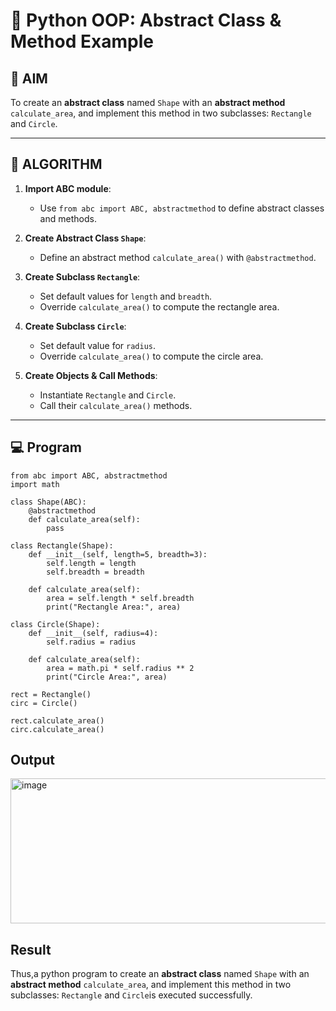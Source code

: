 # 🐍 Python OOP: Abstract Class & Method Example

## 🎯 AIM

To create an **abstract class** named `Shape` with an **abstract method** `calculate_area`, and implement this method in two subclasses: `Rectangle` and `Circle`.

---

## 🧠 ALGORITHM

1. **Import ABC module**:
   - Use `from abc import ABC, abstractmethod` to define abstract classes and methods.

2. **Create Abstract Class `Shape`**:
   - Define an abstract method `calculate_area()` with `@abstractmethod`.

3. **Create Subclass `Rectangle`**:
   - Set default values for `length` and `breadth`.
   - Override `calculate_area()` to compute the rectangle area.

4. **Create Subclass `Circle`**:
   - Set default value for `radius`.
   - Override `calculate_area()` to compute the circle area.

5. **Create Objects & Call Methods**:
   - Instantiate `Rectangle` and `Circle`.
   - Call their `calculate_area()` methods.

---

## 💻 Program

```
from abc import ABC, abstractmethod
import math

class Shape(ABC):
    @abstractmethod
    def calculate_area(self):
        pass

class Rectangle(Shape):
    def __init__(self, length=5, breadth=3):
        self.length = length
        self.breadth = breadth

    def calculate_area(self):
        area = self.length * self.breadth
        print("Rectangle Area:", area)

class Circle(Shape):
    def __init__(self, radius=4):
        self.radius = radius

    def calculate_area(self):
        area = math.pi * self.radius ** 2
        print("Circle Area:", area)

rect = Rectangle()
circ = Circle()

rect.calculate_area()
circ.calculate_area()
```

## Output

<img width="601" height="232" alt="image" src="https://github.com/user-attachments/assets/29f462c1-b171-4544-9eaa-477c72c6fa2b" />

## Result
Thus,a python program to create an **abstract class** named `Shape` with an **abstract method** `calculate_area`, and implement this method in two subclasses: `Rectangle` and `Circle`is executed successfully.
